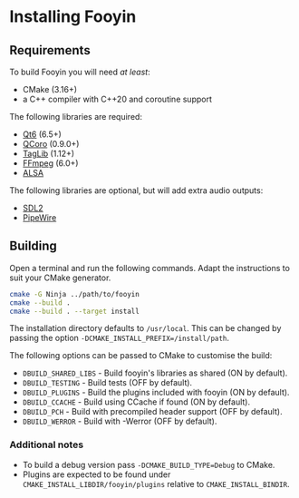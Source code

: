 # Installing Fooyin

## Requirements

To build Fooyin you will need *at least*:

- CMake (3.16+)
- a C++ compiler with C++20 and coroutine support

The following libraries are required:

* [Qt6](https://www.qt.io) (6.5+)
* [QCoro](https://github.com/danvratil/qcoro) (0.9.0+)
* [TagLib](https://taglib.org) (1.12+)
* [FFmpeg](https://ffmpeg.org) (6.0+)
* [ALSA](https://alsa-project.org)

The following libraries are optional, but will add extra audio outputs:

* [SDL2](https://www.libsdl.org)
* [PipeWire](https://pipewire.org)

## Building

Open a terminal and run the following commands.
Adapt the instructions to suit your CMake generator.

```bash
cmake -G Ninja ../path/to/fooyin
cmake --build .
cmake --build . --target install
```

The installation directory defaults to `/usr/local`.
This can be changed by passing the option `-DCMAKE_INSTALL_PREFIX=/install/path`.

The following options can be passed to CMake to customise the build:

* `DBUILD_SHARED_LIBS` - Build fooyin's libraries as shared (ON by default).
* `DBUILD_TESTING` - Build tests (OFF by default).
* `DBUILD_PLUGINS` - Build the plugins included with fooyin (ON by default).
* `DBUILD_CCACHE` - Build using CCache if found (ON by default).
* `DBUILD_PCH` - Build with precompiled header support (OFF by default).
* `DBUILD_WERROR` - Build with -Werror (OFF by default).

### Additional notes

* To build a debug version pass `-DCMAKE_BUILD_TYPE=Debug` to CMake.
* Plugins are expected to be found under `CMAKE_INSTALL_LIBDIR/fooyin/plugins` relative to `CMAKE_INSTALL_BINDIR`.


